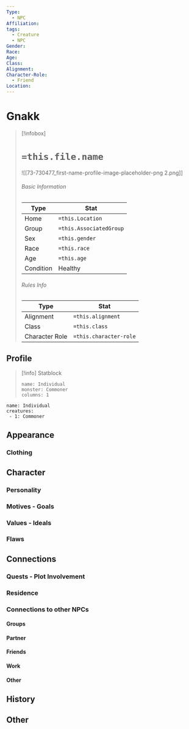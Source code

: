 ```yaml
---
Type:
  - NPC
Affiliation: 
tags:
  - Creature
  - NPC
Gender: 
Race: 
Age: 
Class: 
Alignment: 
Character-Role:
  - Friend
Location:
---
```




# Gnakk


> [!infobox]
> # `=this.file.name`
> ![[73-730477_first-name-profile-image-placeholder-png 2.png]]
> ###### Basic Information
> Type |  Stat |
> ---|---|
> Home | `=this.Location` |
> Group | `=this.AssociatedGroup` |
> Sex | `=this.gender` |
> Race | `=this.race` |
> Age | `=this.age` |
> Condition | Healthy |
> ###### Rules Info
> Type |  Stat |
> ---|---|
> Alignment | `=this.alignment` |
> Class | `=this.class` |
> Character Role | `=this.character-role` |

## Profile

> [!info] Statblock
> ```statblock
> name: Individual
> monster: Commoner
> columns: 1
> ```

```encounter-table
name: Individual
creatures:
 - 1: Commoner
```

## Appearance

### Clothing


## Character

### Personality

### Motives - Goals

### Values - Ideals

### Flaws


## Connections

### Quests - Plot Involvement

### Residence

### Connections to other NPCs

#### Groups

#### Partner

#### Friends

#### Work

#### Other


## History

## Other